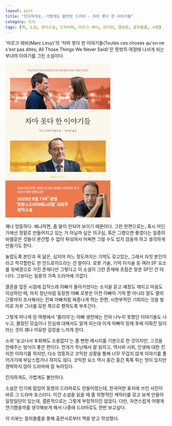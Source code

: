 ```yaml
---
layout: post
title: "진지하게도, 가볍게도 볼만한 드라마 - 차마 못다 한 이야기들"
category: 도서
tags: [책, 소설, 원작소설, 드라마화, 마르크 레비, 강미란, 열림원, 컬처블룸, 서평]
---
```


'마르크 레비(Marc Levy)'의
'차마 못다 한 이야기들(Toutes ces choses qu'on ne s'est pas dites; All Those Things We Never Said)'은
뜻밖의 여정에 나서게 되는 부녀의 이야기를 그린 소설이다.

![표지](/images/toutes-ces-choses-quon-ne-sest-pas-dites-book-h480.jpg)

꽤나 엉뚱하다.
왜냐하면, 좀 말이 안되어 보이기 때문이다.
그런 한편으로는,
혹시 어딘가에선 정말로 만들어지고 있는 거 아닐까 싶은 의구심,
혹은 그랬으면 좋겠다는 일종의 바램같은 것들이 분간할 수 없이 뒤섞여서
어쩌면 그럴 수도 있지 않을까 하고 생각하게 만들기도 한다.

놀랍도록 본인과 꼭 닮은,
심지어 어느 정도까지는 기억도 갖고있는,
그래서 자칫 본인이라고 착각할만도 한
안드로이드라는 건 말이다.
로봇 기술, 기억 이식술 등 여러 SF 요소를 뒷배경으로 가진 존재다만
그렇다고 이 소설이 그런 존재에 초점은 맞춘 SF인 건 아니다.
그보다는 일종의 가족 드라마에 가깝다.

결혼을 앞둔 시점에 갑작스레 아빠가 돌아가셨다는 소식을 듣고
예정도 깨지고 마음도 이상하던 때,
마치 장난처럼 등장한 아빠 로봇은
이전 아빠의 기억 뿐 아니라
잘도 딸의 근황까지 조사해서는
진짜 아빠처럼 짜증나게 하는 한편,
시한부적인 기회라는 것을 빌미로
자꾸 그녀를 묘한 쪽으로 향하도록 부추긴다.

그렇게 떠나게 된 여행에서 '줄리아'는
아빠 생전에는 전혀 나누지 못했던 이야기들도 나누고,
몰랐던 모습이나 진심에 대해서도 알게 되는데
이게 아빠의 장례 후에 이뤄진 일이라는 것이 꽤나 미묘한 감정을 느끼게 한다.

소위 '늦고나서 후회해도 소용없다'는 좀 뻔한 메시지를 기본으로 한 것이지만,
그것을 전해주는 방식이 좋은 편이다.
전개가 무난해서 잘 읽히고,
역사와 사회, 인생에 대한 진지한 이야기를 하지만,
다소 엉뚱하고 코믹한 상황을 통해
너무 무겁지 않게 이야기를 풀어가기에 부담스럽거나 하지도 않다.
코믹한 요소 역시 중간 중간 톡톡 튀는 맛이 있지만 경박하지 않아 드라마에 잘 녹아있다.

진지하게도,
가볍게도 볼만하다.

소설은 인기에 힘입어 동명의 드라마로도 만들어졌는데,
한국어판 표지에 쓰인 사진이 바로 그 드라마 포스터다.
이건 소설을 읽을 때 좀 외형적인 캐릭터를 갖고 보게 만들어 일장일단이 있는데,
결론적으로는 그렇게 부정적이진 않았다.
다만, 자연스럽게 어떻게 연기했을까를 생각해보게 해서
나중에 드라마로도 한번 보고싶다.



<div class="im im-info">
이 리뷰는 컬처블룸을 통해 출판사로부터 책을 받고 작성했다.
</div>
